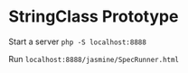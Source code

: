 # StringClass Prototype

Start a server `php -S localhost:8888`

Run `localhost:8888/jasmine/SpecRunner.html`